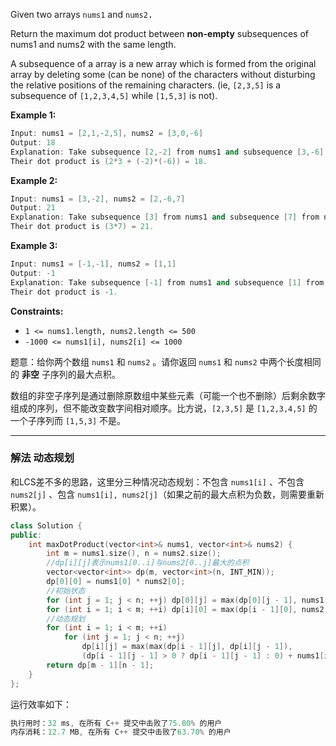 <p>Given two arrays <code>nums1</code>&nbsp;and <code><font face="monospace">nums2</font></code><font face="monospace">.</font></p>

<p>Return the maximum dot product&nbsp;between&nbsp;<strong>non-empty</strong> subsequences of nums1 and nums2 with the same length.</p>

<p>A subsequence of a array is a new array which is formed from the original array by deleting some (can be none) of the characters without disturbing the relative positions of the remaining characters. (ie,&nbsp;<code>[2,3,5]</code>&nbsp;is a subsequence of&nbsp;<code>[1,2,3,4,5]</code>&nbsp;while <code>[1,5,3]</code>&nbsp;is not).</p>

 
<p><strong>Example 1:</strong></p>

```cpp
Input: nums1 = [2,1,-2,5], nums2 = [3,0,-6]
Output: 18
Explanation: Take subsequence [2,-2] from nums1 and subsequence [3,-6] from nums2.
Their dot product is (2*3 + (-2)*(-6)) = 18. 
```
 
<p><strong>Example 2:</strong></p>

```cpp
Input: nums1 = [3,-2], nums2 = [2,-6,7]
Output: 21
Explanation: Take subsequence [3] from nums1 and subsequence [7] from nums2.
Their dot product is (3*7) = 21. 
```
 
<p><strong>Example 3:</strong></p>

```cpp
Input: nums1 = [-1,-1], nums2 = [1,1]
Output: -1
Explanation: Take subsequence [-1] from nums1 and subsequence [1] from nums2.
Their dot product is -1. 
```
<p><strong>Constraints:</strong></p>

<ul>
	<li><code>1 &lt;= nums1.length, nums2.length &lt;= 500</code></li>
	<li><code>-1000 &lt;= nums1[i], nums2[i] &lt;= 1000</code></li>
</ul>

题意：给你两个数组&nbsp;<code>nums1</code>&nbsp;和&nbsp;<code>nums2</code>&nbsp;。请你返回 <code>nums1</code> 和 <code>nums2</code> 中两个长度相同的 <strong>非空</strong> 子序列的最大点积。</p>

<p>数组的非空子序列是通过删除原数组中某些元素（可能一个也不删除）后剩余数字组成的序列，但不能改变数字间相对顺序。比方说，<code>[2,3,5]</code>&nbsp;是&nbsp;<code>[1,2,3,4,5]</code>&nbsp;的一个子序列而&nbsp;<code>[1,5,3]</code>&nbsp;不是。</p>
 
---
### 解法 动态规划
和LCS差不多的思路，这里分三种情况动态规划：不包含 `nums1[i]` 、不包含 `nums2[j]` 、包含 `nums1[i], nums2[j]`（如果之前的最大点积为负数，则需要重新积累）。
```cpp
class Solution {
public:
    int maxDotProduct(vector<int>& nums1, vector<int>& nums2) {
        int m = nums1.size(), n = nums2.size();
        //dp[i][j]表示nums1[0..i]与nums2[0..j]最大的点积
        vector<vector<int>> dp(m, vector<int>(n, INT_MIN));
        dp[0][0] = nums1[0] * nums2[0];
        //初始状态
        for (int j = 1; j < n; ++j) dp[0][j] = max(dp[0][j - 1], nums1[0] * nums2[j]);
        for (int i = 1; i < m; ++i) dp[i][0] = max(dp[i - 1][0], nums2[0] * nums1[i]);
        //动态规划
        for (int i = 1; i < m; ++i)
            for (int j = 1; j < n; ++j) 
                dp[i][j] = max(max(dp[i - 1][j], dp[i][j - 1]),
                (dp[i - 1][j - 1] > 0 ? dp[i - 1][j - 1] : 0) + nums1[i] * nums2[j]); 
        return dp[m - 1][n - 1];
    }
};
```
运行效率如下：
```cpp
执行用时：32 ms, 在所有 C++ 提交中击败了75.80% 的用户
内存消耗：12.7 MB, 在所有 C++ 提交中击败了63.70% 的用户
```

